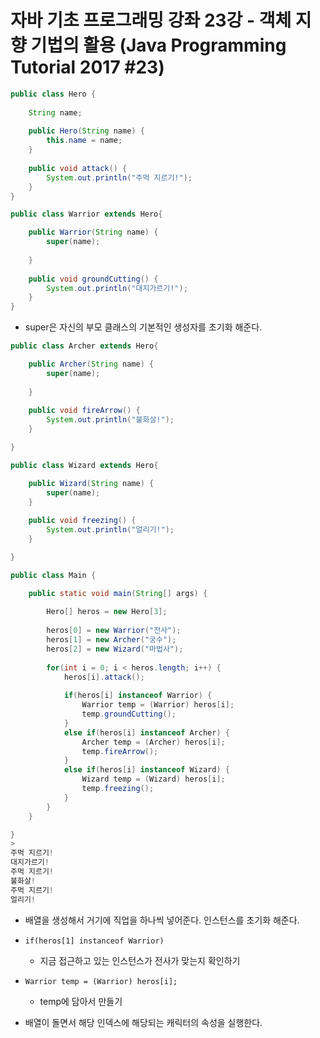 # 자바 기초 프로그래밍 강좌 23강 - 객체 지향 기법의 활용 (Java Programming Tutorial 2017 #23)

```java
public class Hero {
	
	String name;
	
	public Hero(String name) {
		this.name = name;
	}
	
	public void attack() {
		System.out.println("주먹 지르기!");
	}
}
```

```java
public class Warrior extends Hero{

	public Warrior(String name) {
		super(name);
		
	}
	
	public void groundCutting() {
		System.out.println("대지가르기!");
	}
}
```

- super은 자신의 부모 클래스의 기본적인 생성자를 초기화 해준다.

```java
public class Archer extends Hero{

	public Archer(String name) {
		super(name);
		
	}
	
	public void fireArrow() {
		System.out.println("불화살!");
	}

}
```

```java
public class Wizard extends Hero{

	public Wizard(String name) {
		super(name);
	}
	
	public void freezing() {
		System.out.println("얼리기!");
	}

}
```

```java
public class Main {

	public static void main(String[] args) {
		
		Hero[] heros = new Hero[3];
		
		heros[0] = new Warrior("전사");
		heros[1] = new Archer("궁수");
		heros[2] = new Wizard("마법사");
		
		for(int i = 0; i < heros.length; i++) {
			heros[i].attack();
			
			if(heros[i] instanceof Warrior) {
				Warrior temp = (Warrior) heros[i];
				temp.groundCutting();
			}
			else if(heros[i] instanceof Archer) {
				Archer temp = (Archer) heros[i];
				temp.fireArrow();
			}
			else if(heros[i] instanceof Wizard) {
				Wizard temp = (Wizard) heros[i];
				temp.freezing();
			}
		}
	}

}
>
주먹 지르기!
대지가르기!
주먹 지르기!
불화살!
주먹 지르기!
얼리기!    
```

- 배열을 생성해서 거기에 직업을 하나씩 넣어준다. 인스턴스를 초기화 해준다.

- `if(heros[1] instanceof Warrior)` 
  - 지금 접근하고 있는 인스턴스가 전사가 맞는지 확인하기

- `Warrior temp = (Warrior) heros[i];`
  - temp에 담아서 만들기

- 배열이 돌면서 해당 인덱스에 해당되는 캐릭터의 속성을 실행한다.